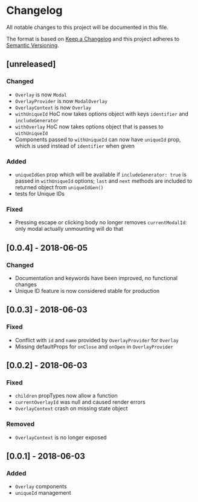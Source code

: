 # Changelog
All notable changes to this project will be documented in this file.

The format is based on [Keep a Changelog](http://keepachangelog.com/en/1.0.0/)
and this project adheres to [Semantic Versioning](http://semver.org/spec/v2.0.0.html).


## [unreleased]

### Changed

- `Overlay` is now `Modal`
- `OverlayProvider` is now `ModalOverlay`
- `OverlayContext` is now `Overlay`
- `withUniqueId` HoC now takes options object with keys `identifier` and `includeGenerator`
- `withOverlay` HoC now takes options object that is passes to `withUniqueId`
- Components passed to `withUniqueId` can now have `uniqueId` prop, which is used instead of `identifier` when given

### Added

- `uniqueIdGen` prop which will be available if `includeGenerator: true` is passed in `withUniqueId` options; `last` and
  `next` methods are included to returned object from `uniqueIdGen()`
- tests for Unique IDs

### Fixed

- Pressing escape or clicking body no longer removes `currentModalId`: only modal actually unmounting will do that


## [0.0.4] - 2018-06-05

### Changed

- Documentation and keywords have been improved, no functional changes
- Unique ID feature is now considered stable for production


## [0.0.3] - 2018-06-03

### Fixed

- Conflict with `id` and `name` provided by `OverlayProvider` for `Overlay`
- Missing defaultProps for `onClose` and `onOpen` in `OverlayProvider`


## [0.0.2] - 2018-06-03

### Fixed

- `children` propTypes now allow a function
- `currentOverlayId` was null and caused render errors
- `OverlayContext` crash on missing state object

### Removed

- `OverlayContext` is no longer exposed


## [0.0.1] - 2018-06-03

### Added

- `Overlay` components
- `uniqueId` management
